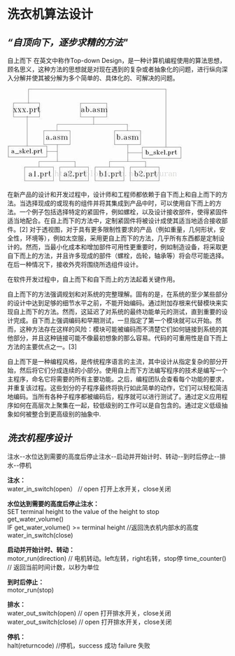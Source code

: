 # 洗衣机算法设计    

## ***“自顶向下，逐步求精的方法"*** 

自上而下 在英文中称作Top-down Design，是一种计算机编程使用的算法思想，顾名思义，这种方法的思想就是对现在遇到的复杂或者抽象化的问题，进行纵向深入分解并使其被分解为多个简单的、具体化的、可解决的问题。   

![](hw08-3.jpg)  

在新产品的设计和开发过程中，设计师和工程师都依赖于自下而上和自上而下的方法。当选择现成的或现有的组件并将其集成到产品中时，可以使用自下而上的方法。一个例子包括选择特定的紧固件，例如螺栓，以及设计接收部件，使得紧固件适当地配合。在自上而下的方法中，定制紧固件将被设计成使其适当地适合接收部件。[2] 对于透视图，对于具有更多限制性要求的产品（例如重量，几何形状，安全性，环境等），例如太空服，采用更自上而下的方法，几乎​​所有东西都是定制设计的。然而，当最小化成本和增加部件可用性更重要时，例如制造设备，将采取更自下而上的方法，并且许多现成的部件（螺栓，齿轮，轴承等）将会尽可能选择。在后一种情况下，接收外壳将围绕所选组件设计。  

在软件开发过程中，自上而下和自下而上的方法起着关键作用。

自上而下的方法强调规划和对系统的完整理解。固有的是，在系统的至少某些部分的设计中达到足够的细节水平之前，不能开始编码。通过附加存根来代替模块来实现自上而下的方法。然而，这延迟了对系统的最终功能单元的测试，直到重要的设计完成。自下而上强调编码和早期测试，一旦指定了第一个模块就可以开始。然而，这种方法存在这样的风险：模块可能被编码而不清楚它们如何链接到系统的其他部分，并且这种链接可能不像最初想象的那么容易。代码的可重用性是自下而上方法的主要优点之一。[3]

自上而下是一种编程风格，是传统程序语言的主流，其中设计从指定复杂的部分开始，然后将它们分成连续的小部分。使用自上而下方法编写程序的技术是编写一个主程序，命名它将需要的所有主要功能。之后，编程团队会查看每个功能的要求，并重复该过程。这些划分的子程序最终将执行如此简单的动作，它们可以轻松简洁地编码。当所有各种子程序都被编码后，程序就可以进行测试了。通过定义应用程序如何在高层次上聚集在一起，较低级别的工作可以是自包含的。通过定义低级抽象如何被整合到更高级别的抽象中. 


## ***洗衣机程序设计***

注水--水位达到需要的高度后停止注水--启动并开始计时、转动--到时后停止--排水--停机


**注水：**  
water_in_switch(open） // open 打开上水开关，close关闭 

**水位达到需要的高度后停止注水：**  
SET terminal height to the value of the height to stop    
get_water_volume()   
IF get_water_volume() >= terminal height  //返回洗衣机内部水的高度
water_in_switch(close) 

**启动并开始计时、转动：**  
motor_run(direction) // 电机转动。left左转，right右转，stop停
time_counter() // 返回当前时间计数，以秒为单位  

**到时后停止：**   
motor_run(stop)  

**排水：**  
water_out_switch(open) // open 打开排水开关，close关闭
water_out_switch(close) // open 打开排水开关，close关闭  

**停机：**  
halt(returncode) //停机，success 成功 failure 失败 